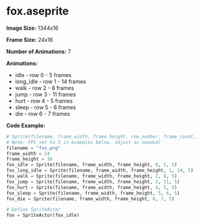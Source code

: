 # fox.aseprite
**Image Size:** 1344x16

**Frame Size:** 24x16

**Number of Animations:** 7

**Animations:**
- idle - row 0 - 5 frames
- long_idle - row 1 - 14 frames
- walk - row 2 - 8 frames
- jump - row 3 - 11 frames
- hurt - row 4 - 5 frames
- sleep - row 5 - 6 frames
- die - row 6 - 7 frames

**Code Example:**
```python
# Sprite(filename, frame_width, frame_height, row_number, frame_count, fps)
# Note: FPS set to 5 in examples below, adjust as needed)
filename = "fox.png"
frame_width = 24
frame_height = 16
fox_idle = Sprite(filename, frame_width, frame_height, 0, 5, 5)
fox_long_idle = Sprite(filename, frame_width, frame_height, 1, 14, 5)
fox_walk = Sprite(filename, frame_width, frame_height, 2, 8, 5)
fox_jump = Sprite(filename, frame_width, frame_height, 3, 11, 5)
fox_hurt = Sprite(filename, frame_width, frame_height, 4, 5, 5)
fox_sleep = Sprite(filename, frame_width, frame_height, 5, 6, 5)
fox_die = Sprite(filename, frame_width, frame_height, 6, 7, 5)

# Define SpriteActor
fox = SpriteActor(fox_idle)
```
